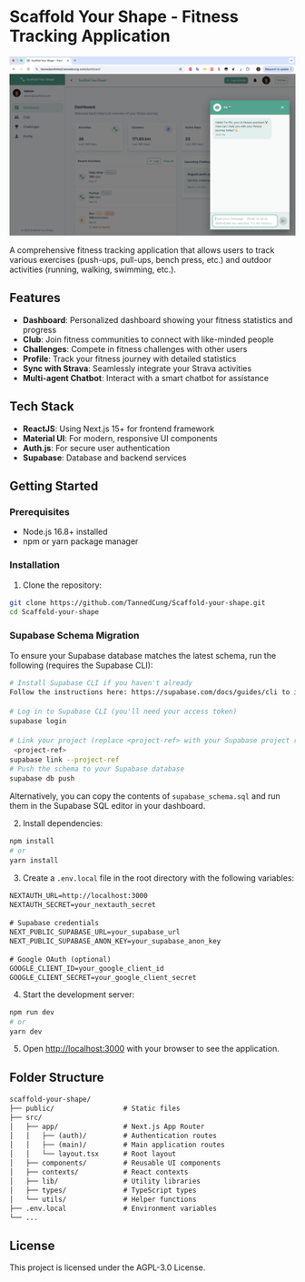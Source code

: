 # Scaffold Your Shape - Fitness Tracking Application

![Dashboard](documents/images/dashboard.png)

A comprehensive fitness tracking application that allows users to track various exercises (push-ups, pull-ups, bench press, etc.) and outdoor activities (running, walking, swimming, etc.).

## Features

- **Dashboard**: Personalized dashboard showing your fitness statistics and progress
- **Club**: Join fitness communities to connect with like-minded people
- **Challenges**: Compete in fitness challenges with other users
- **Profile**: Track your fitness journey with detailed statistics
- **Sync with Strava**: Seamlessly integrate your Strava activities
- **Multi-agent Chatbot**: Interact with a smart chatbot for assistance

## Tech Stack

- **ReactJS**: Using Next.js 15+ for frontend framework
- **Material UI**: For modern, responsive UI components
- **Auth.js**: For secure user authentication
- **Supabase**: Database and backend services

## Getting Started

### Prerequisites

- Node.js 16.8+ installed
- npm or yarn package manager

### Installation

1. Clone the repository:

```bash
git clone https://github.com/TannedCung/Scaffold-your-shape.git
cd Scaffold-your-shape
```

### Supabase Schema Migration

To ensure your Supabase database matches the latest schema, run the following (requires the Supabase CLI):

```bash
# Install Supabase CLI if you haven't already
Follow the instructions here: https://supabase.com/docs/guides/cli to install the Supabase CLI

# Log in to Supabase CLI (you'll need your access token)
supabase login

# Link your project (replace <project-ref> with your Supabase project ref)
 <project-ref>
supabase link --project-ref
# Push the schema to your Supabase database
supabase db push
```

Alternatively, you can copy the contents of `supabase_schema.sql` and run them in the Supabase SQL editor in your dashboard.

2. Install dependencies:

```bash
npm install
# or
yarn install
```

3. Create a `.env.local` file in the root directory with the following variables:

```
NEXTAUTH_URL=http://localhost:3000
NEXTAUTH_SECRET=your_nextauth_secret

# Supabase credentials
NEXT_PUBLIC_SUPABASE_URL=your_supabase_url
NEXT_PUBLIC_SUPABASE_ANON_KEY=your_supabase_anon_key

# Google OAuth (optional)
GOOGLE_CLIENT_ID=your_google_client_id
GOOGLE_CLIENT_SECRET=your_google_client_secret
```

4. Start the development server:

```bash
npm run dev
# or
yarn dev
```

5. Open [http://localhost:3000](http://localhost:3000) with your browser to see the application.

## Folder Structure

```
scaffold-your-shape/
├── public/                 # Static files
├── src/
│   ├── app/                # Next.js App Router
│   │   ├── (auth)/         # Authentication routes
│   │   ├── (main)/         # Main application routes
│   │   └── layout.tsx      # Root layout
│   ├── components/         # Reusable UI components
│   ├── contexts/           # React contexts
│   ├── lib/                # Utility libraries
│   ├── types/              # TypeScript types
│   └── utils/              # Helper functions
├── .env.local              # Environment variables
└── ...
```

## License

This project is licensed under the AGPL-3.0 License.
